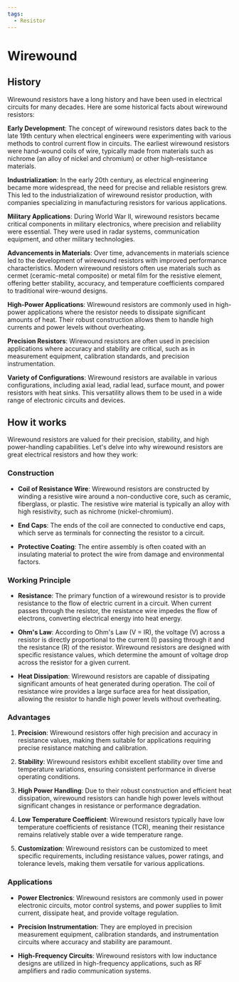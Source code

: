 ```yaml
---
tags:
  - Resistor
---
```


# Wirewound

## History

Wirewound resistors have a long history and have been used in electrical circuits for many decades. Here are some historical facts about wirewound resistors:

**Early Development**: The concept of wirewound resistors dates back to the late 19th century when electrical engineers were experimenting with various methods to control current flow in circuits. The earliest wirewound resistors were hand-wound coils of wire, typically made from materials such as nichrome (an alloy of nickel and chromium) or other high-resistance materials.

**Industrialization**: In the early 20th century, as electrical engineering became more widespread, the need for precise and reliable resistors grew. This led to the industrialization of wirewound resistor production, with companies specializing in manufacturing resistors for various applications.

**Military Applications**: During World War II, wirewound resistors became critical components in military electronics, where precision and reliability were essential. They were used in radar systems, communication equipment, and other military technologies.

**Advancements in Materials**: Over time, advancements in materials science led to the development of wirewound resistors with improved performance characteristics. Modern wirewound resistors often use materials such as cermet (ceramic-metal composite) or metal film for the resistive element, offering better stability, accuracy, and temperature coefficients compared to traditional wire-wound designs.

**High-Power Applications**: Wirewound resistors are commonly used in high-power applications where the resistor needs to dissipate significant amounts of heat. Their robust construction allows them to handle high currents and power levels without overheating.

**Precision Resistors**: Wirewound resistors are often used in precision applications where accuracy and stability are critical, such as in measurement equipment, calibration standards, and precision instrumentation.

**Variety of Configurations**: Wirewound resistors are available in various configurations, including axial lead, radial lead, surface mount, and power resistors with heat sinks. This versatility allows them to be used in a wide range of electronic circuits and devices.

## How it works

Wirewound resistors are valued for their precision, stability, and high power-handling capabilities. Let's delve into why wirewound resistors are great electrical resistors and how they work:

### Construction
- **Coil of Resistance Wire**: Wirewound resistors are constructed by winding a resistive wire around a non-conductive core, such as ceramic, fiberglass, or plastic. The resistive wire material is typically an alloy with high resistivity, such as nichrome (nickel-chromium).

- **End Caps**: The ends of the coil are connected to conductive end caps, which serve as terminals for connecting the resistor to a circuit.

- **Protective Coating**: The entire assembly is often coated with an insulating material to protect the wire from damage and environmental factors.

### Working Principle
- **Resistance**: The primary function of a wirewound resistor is to provide resistance to the flow of electric current in a circuit. When current passes through the resistor, the resistance wire impedes the flow of electrons, converting electrical energy into heat energy.

- **Ohm's Law**: According to Ohm's Law (V = IR), the voltage (V) across a resistor is directly proportional to the current (I) passing through it and the resistance (R) of the resistor. Wirewound resistors are designed with specific resistance values, which determine the amount of voltage drop across the resistor for a given current.

- **Heat Dissipation**: Wirewound resistors are capable of dissipating significant amounts of heat generated during operation. The coil of resistance wire provides a large surface area for heat dissipation, allowing the resistor to handle high power levels without overheating.

### Advantages
1. **Precision**: Wirewound resistors offer high precision and accuracy in resistance values, making them suitable for applications requiring precise resistance matching and calibration.

2. **Stability**: Wirewound resistors exhibit excellent stability over time and temperature variations, ensuring consistent performance in diverse operating conditions.

3. **High Power Handling**: Due to their robust construction and efficient heat dissipation, wirewound resistors can handle high power levels without significant changes in resistance or performance degradation.

4. **Low Temperature Coefficient**: Wirewound resistors typically have low temperature coefficients of resistance (TCR), meaning their resistance remains relatively stable over a wide temperature range.

5. **Customization**: Wirewound resistors can be customized to meet specific requirements, including resistance values, power ratings, and tolerance levels, making them versatile for various applications.

### Applications
- **Power Electronics**: Wirewound resistors are commonly used in power electronic circuits, motor control systems, and power supplies to limit current, dissipate heat, and provide voltage regulation.

- **Precision Instrumentation**: They are employed in precision measurement equipment, calibration standards, and instrumentation circuits where accuracy and stability are paramount.

- **High-Frequency Circuits**: Wirewound resistors with low inductance designs are utilized in high-frequency applications, such as RF amplifiers and radio communication systems.
